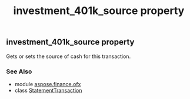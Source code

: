 ﻿---
title: investment_401k_source property
second_title: Aspose.Finance for Python via .NET API References
description: 
type: docs
weight: 120
url: /python-net/aspose.finance.ofx/statementtransaction/investment_401k_source/
is_root: false
---

## investment_401k_source property


Gets or sets the source of cash for this transaction.

### See Also
* module [aspose.finance.ofx](../../)
* class [StatementTransaction](/finance/python-net/aspose.finance.ofx/statementtransaction)
